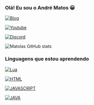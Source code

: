 ### Olá! Eu sou o André Matos 😀

[![Blog](https://img.shields.io/website-up-down-green-red/http/monip.org.svg)](https://discord.gg/xt)

[![Youtube](https://img.shields.io/badge/YouTube-FF0000?style=for-the-badge&logo=youtube&logoColor=white)](https://www.youtube.com/channel/UCDUfkMPXFy_7bhOwiswJnNQ)

[![Discord](https://img.shields.io/badge/Discord-7289DA?style=for-the-badge&logo=discord&logoColor=white)](discord.gg/xt)

![Matolas GitHub stats](https://github-readme-stats.vercel.app/api?username=matolasnetworking&show_icons=true&theme=onedark)


### Linguagens que estou aprendendo ###

[![Lua](https://img.shields.io/badge/Lua-2C2D72?style=for-the-badge&logo=lua&logoColor=white)]()

[![HTML](https://img.shields.io/badge/HTML-239120?style=for-the-badge&logo=html5&logoColor=white)]()

[![JAVASCRIPT](https://img.shields.io/badge/JavaScript-F7DF1E?style=for-the-badge&logo=javascript&logoColor=black)]()

[![JAVA](https://img.shields.io/badge/Java-ED8B00?style=for-the-badge&logo=java&logoColor=white)]()
